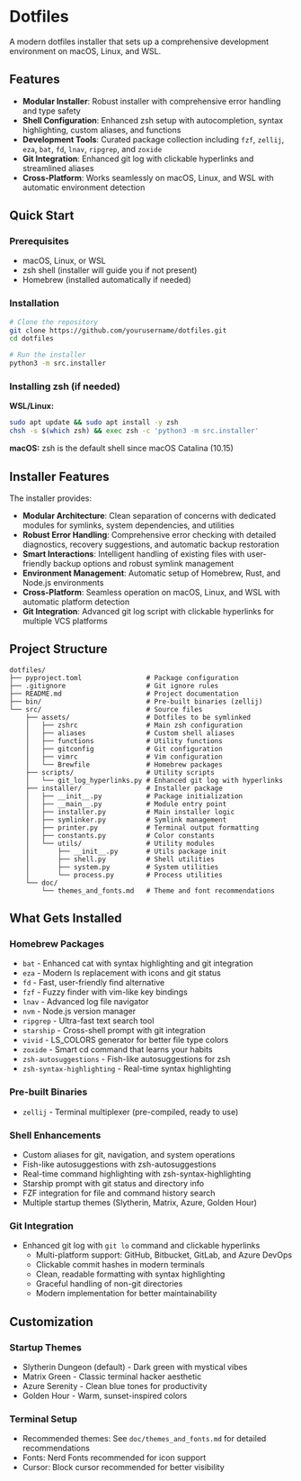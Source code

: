 # Dotfiles

A modern dotfiles installer that sets up a comprehensive development environment on macOS, Linux, and WSL.

## Features

- **Modular Installer**: Robust installer with comprehensive error handling and type safety
- **Shell Configuration**: Enhanced zsh setup with autocompletion, syntax highlighting, custom aliases, and functions
- **Development Tools**: Curated package collection including `fzf`, `zellij`, `eza`, `bat`, `fd`, `lnav`, `ripgrep`, and `zoxide`
- **Git Integration**: Enhanced git log with clickable hyperlinks and streamlined aliases
- **Cross-Platform**: Works seamlessly on macOS, Linux, and WSL with automatic environment detection

## Quick Start

### Prerequisites
- macOS, Linux, or WSL
- zsh shell (installer will guide you if not present)
- Homebrew (installed automatically if needed)

### Installation

```bash
# Clone the repository
git clone https://github.com/yourusername/dotfiles.git
cd dotfiles

# Run the installer
python3 -m src.installer
```

### Installing zsh (if needed)

**WSL/Linux:**
```bash
sudo apt update && sudo apt install -y zsh
chsh -s $(which zsh) && exec zsh -c 'python3 -m src.installer'
```

**macOS:** zsh is the default shell since macOS Catalina (10.15)

## Installer Features

The installer provides:

- **Modular Architecture**: Clean separation of concerns with dedicated modules for symlinks, system dependencies, and utilities
- **Robust Error Handling**: Comprehensive error checking with detailed diagnostics, recovery suggestions, and automatic backup restoration
- **Smart Interactions**: Intelligent handling of existing files with user-friendly backup options and robust symlink management
- **Environment Management**: Automatic setup of Homebrew, Rust, and Node.js environments
- **Cross-Platform**: Seamless operation on macOS, Linux, and WSL with automatic platform detection
- **Git Integration**: Advanced git log script with clickable hyperlinks for multiple VCS platforms

## Project Structure

```
dotfiles/
├── pyproject.toml                # Package configuration
├── .gitignore                    # Git ignore rules
├── README.md                     # Project documentation
├── bin/                          # Pre-built binaries (zellij)
└── src/                          # Source files
    ├── assets/                   # Dotfiles to be symlinked
    │   ├── zshrc                 # Main zsh configuration
    │   ├── aliases               # Custom shell aliases
    │   ├── functions             # Utility functions
    │   ├── gitconfig             # Git configuration
    │   ├── vimrc                 # Vim configuration
    │   └── Brewfile              # Homebrew packages
    ├── scripts/                  # Utility scripts
    │   └── git_log_hyperlinks.py # Enhanced git log with hyperlinks
    ├── installer/                # Installer package
    │   ├── __init__.py           # Package initialization
    │   ├── __main__.py           # Module entry point
    │   ├── installer.py          # Main installer logic
    │   ├── symlinker.py          # Symlink management
    │   ├── printer.py            # Terminal output formatting
    │   ├── constants.py          # Color constants
    │   └── utils/                # Utility modules
    │       ├── __init__.py       # Utils package init
    │       ├── shell.py          # Shell utilities
    │       ├── system.py         # System utilities
    │       └── process.py        # Process utilities
    └── doc/
        └── themes_and_fonts.md   # Theme and font recommendations
```

## What Gets Installed

### Homebrew Packages
- `bat` - Enhanced cat with syntax highlighting and git integration
- `eza` - Modern ls replacement with icons and git status
- `fd` - Fast, user-friendly find alternative
- `fzf` - Fuzzy finder with vim-like key bindings
- `lnav` - Advanced log file navigator
- `nvm` - Node.js version manager
- `ripgrep` - Ultra-fast text search tool
- `starship` - Cross-shell prompt with git integration
- `vivid` - LS_COLORS generator for better file type colors
- `zoxide` - Smart cd command that learns your habits
- `zsh-autosuggestions` - Fish-like autosuggestions for zsh
- `zsh-syntax-highlighting` - Real-time syntax highlighting

### Pre-built Binaries
- `zellij` - Terminal multiplexer (pre-compiled, ready to use)

### Shell Enhancements
- Custom aliases for git, navigation, and system operations
- Fish-like autosuggestions with zsh-autosuggestions
- Real-time command highlighting with zsh-syntax-highlighting
- Starship prompt with git status and directory info
- FZF integration for file and command history search
- Multiple startup themes (Slytherin, Matrix, Azure, Golden Hour)

### Git Integration
- Enhanced git log with `git lo` command and clickable hyperlinks
  - Multi-platform support: GitHub, Bitbucket, GitLab, and Azure DevOps
  - Clickable commit hashes in modern terminals
  - Clean, readable formatting with syntax highlighting
  - Graceful handling of non-git directories
  - Modern implementation for better maintainability

## Customization

### Startup Themes
- Slytherin Dungeon (default) - Dark green with mystical vibes
- Matrix Green - Classic terminal hacker aesthetic
- Azure Serenity - Clean blue tones for productivity
- Golden Hour - Warm, sunset-inspired colors

### Terminal Setup
- Recommended themes: See `doc/themes_and_fonts.md` for detailed recommendations
- Fonts: Nerd Fonts recommended for icon support
- Cursor: Block cursor recommended for better visibility